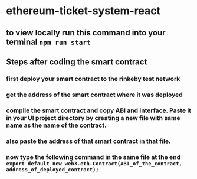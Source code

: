 # ethereum-ticket-system-react

## to view locally run this command into your terminal `npm run start`

## Steps after coding the smart contract

### first deploy your smart contract to the rinkeby test network

### get the address of the smart contract where it was deployed

### compile the smart contract and copy ABI and interface. Paste it in your UI project directory by creating a new file with same name as the name of the contract.

### also paste the address of that smart contract in that file.

### now type the following command in the same file at the end `export default new web3.eth.Contract(ABI_of_the_contract, address_of_deployed_contract);`
